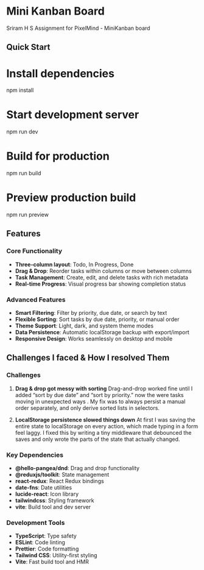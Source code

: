 # Mini Kanban Board
Sriram H S
Assignment for PixelMind - MiniKanban board

## Quick Start

# Install dependencies
npm install
# Start development server
npm run dev
# Build for production
npm run build
# Preview production build
npm run preview


##  Features
### Core Functionality
- **Three-column layout**: Todo, In Progress, Done
- **Drag & Drop**: Reorder tasks within columns or move between columns
- **Task Management**: Create, edit, and delete tasks with rich metadata
- **Real-time Progress**: Visual progress bar showing completion status
### Advanced Features
- **Smart Filtering**: Filter by priority, due date, or search by text
- **Flexible Sorting**: Sort tasks by due date, priority, or manual order
- **Theme Support**: Light, dark, and system theme modes
- **Data Persistence**: Automatic localStorage backup with export/import
- **Responsive Design**: Works seamlessly on desktop and mobile

## Challenges I faced & How I resolved Them

### Challenges
 1. **Drag & drop got messy with sorting**
Drag-and-drop worked fine until I added “sort by due date” and “sort by priority.” now the were tasks moving in unexpected ways . My fix was to always persist a manual order separately, and only derive sorted lists in selectors.

2. **LocalStorage persistence slowed things down**
At first I was saving the entire state to localStorage on every action, which made typing in a form feel laggy. I fixed this by writing a tiny middleware that debounced the saves and only wrote the parts of the state that actually changed.





### Key Dependencies
- **@hello-pangea/dnd**: Drag and drop functionality
- **@reduxjs/toolkit**: State management
- **react-redux**: React Redux bindings
- **date-fns**: Date utilities
- **lucide-react**: Icon library
- **tailwindcss**: Styling framework
- **vite**: Build tool and dev server
### Development Tools
- **TypeScript**: Type safety
- **ESLint**: Code linting
- **Prettier**: Code formatting
- **Tailwind CSS**: Utility-first styling
- **Vite**: Fast build tool and HMR

